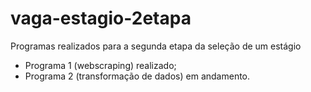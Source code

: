 # vaga-estagio-2etapa

Programas realizados para a segunda etapa da seleção de um estágio

- Programa 1 (webscraping) realizado;
- Programa 2 (transformação de dados) em andamento.
